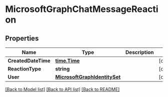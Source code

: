 # MicrosoftGraphChatMessageReaction

## Properties

Name | Type | Description | Notes
------------ | ------------- | ------------- | -------------
**CreatedDateTime** | [**time.Time**](time.Time.md) |  | [optional] 
**ReactionType** | **string** |  | [optional] 
**User** | [**MicrosoftGraphIdentitySet**](microsoft.graph.identitySet.md) |  | [optional] 

[[Back to Model list]](../README.md#documentation-for-models) [[Back to API list]](../README.md#documentation-for-api-endpoints) [[Back to README]](../README.md)


